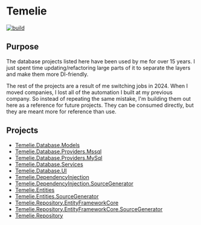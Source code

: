 # Temelie

[![build](https://github.com/michaelpaulus/temelie/actions/workflows/build.yml/badge.svg)](https://github.com/michaelpaulus/temelie/actions/workflows/build.yml)

## Purpose

The database projects listed here have been used by me for over 15 years.  I just spent time updating/refactoring large parts of it to separate the layers and make them more DI-friendly.  

The rest of the projects are a result of me switching jobs in 2024.  When I moved companies, I lost all of the automation I built at my previous company.  So instead of repeating the same mistake, I'm building them out here as a reference for future projects.  They can be consumed directly, but they are meant more for reference than use.

## Projects

- [Temelie.Database.Models](/src/Temelie.Database.Models/README.md)
- [Temelie.Database.Providers.Mssql](/src/Temelie.Database.Providers.Mssql/README.md)
- [Temelie.Database.Providers.MySql](/src/Temelie.Database.Providers.MySql/README.md)
- [Temelie.Database.Services](/src/Temelie.Database.Services/README.md)
- [Temelie.Database.UI](/src/Temelie.Database.UI/README.md)
- [Temelie.DependencyInjection](/src/Temelie.DependencyInjection/README.md)
- [Temelie.DependencyInjection.SourceGenerator](/src/Temelie.DependencyInjection.SourceGenerator/README.md)
- [Temelie.Entities](/src/Temelie.Entities/README.md)
- [Temelie.Entities.SourceGenerator](/src/Temelie.Entities.SourceGenerator/README.md)
- [Temelie.Repository.EntityFrameworkCore](/src/Temelie.Repository.EntityFrameworkCore/README.md)
- [Temelie.Repository.EntityFrameworkCore.SourceGenerator](/src/Temelie.Repository.EntityFrameworkCore.SourceGenerator/README.md)
- [Temelie.Repository](/src/Temelie.Repository/README.md)


